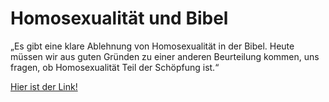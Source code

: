  # Homosexualität und Bibel

 „Es gibt eine klare Ablehnung von Homosexualität in der Bibel. Heute müssen wir aus guten Gründen zu einer anderen Beurteilung kommen, uns fragen, ob Homosexualität Teil der Schöpfung ist.“

<a href="http://m.faz.net/aktuell/rhein-main/im-gespraech-kirchenpraesident-volker-jung-homosexualitaet-ist-teil-der-schoepfung-12284735.html">Hier ist der Link!</a>